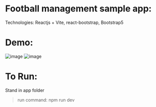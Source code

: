 # Football management sample app:
Technologies: Reactjs + Vite, react-bootstrap, Bootstrap5
# Demo:
![image](https://github.com/Mike20403/football-management-app/assets/57946382/4eccf136-2998-4ed0-910e-ffde905b7f9a)
![image](https://github.com/Mike20403/football-management-app/assets/57946382/b49e1f56-6fc2-403b-9abd-ccb1399643c7)


# To Run:
Stand in app folder
> run command: npm run dev
